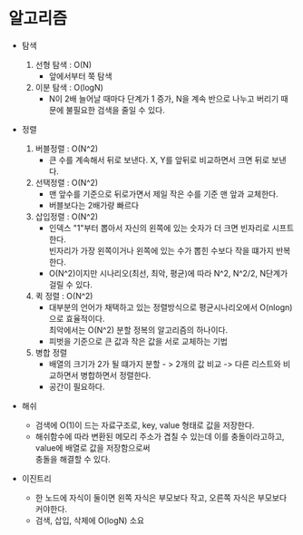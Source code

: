 # 알고리즘

- 탐색
    1. 선형 탐색 : O(N) 
        - 앞에서부터 쭉 탐색
    2. 이분 탐색 : O(logN)
        - N이 2배 늘어날 때마다 단계가 1 증가, N을 계속 반으로 나누고 버리기 때문에 불필요한 검색을 줄일 수 있다.
        
- 정렬
    1. 버블정렬 : O(N^2) 
        - 큰 수를 계속해서 뒤로 보낸다. X, Y를 앞뒤로 비교하면서 크면 뒤로 보낸다.
    2. 선택정렬 : O(N^2)
        - 맨 앞수를 기준으로 뒤로가면서 제일 작은 수를 기준 맨 앞과 교체한다. 
        - 버블보다는 2배가량 빠르다
    3. 삽입정렬 : O(N^2)
        - 인덱스 "1"부터 뽑아서 자신의 왼쪽에 있는 숫자가 더 크면 빈자리로 시프트한다.<br>
        빈자리가 가장 왼쪽이거나 왼쪽에 있는 수가 뽑힌 수보다 작을 떄가지 반복한다.
        - O(N^2)이지만 시나리오(최선, 최악, 평균)에 따라 N^2, N^2/2, N단계가 걸릴 수 있다.
    4. 퀵 정렬 : O(N^2)
        - 대부분의 언어가 채택하고 있는 정렬방식으로 평균시나리오에서 O(nlogn)으로 효율적이다.<br>
        최악에서는 O(N^2) 분할 정복의 알고리즘의 하나이다.
        - 피벗을 기준으로 큰 값과 작은 값을 서로 교체하는 기법
    5. 병합 정렬
        - 배열의 크기가 2가 될 떄가지 분할 - > 2개의 값 비교 -> 다른 리스트와 비교하면서 병합하면서 정렬한다.
        - 공간이 필요하다.
        
- 해쉬
    - 검색에 O(1)이 드는 자료구조로, key, value 형태로 값을 저장한다.
    - 해쉬함수에 따라 변환된 메모리 주소가 겹칠 수 있는데 이를 충돌이라고하고, value에 배열로 값을 저장함으로써<br>
    충돌을 해결할 수 있다.
    
- 이진트리
    - 한 노드에 자식이 둘이면 왼쪽 자식은 부모보다 작고, 오른쪽 자식은 부모보다 커야한다.
    - 검색, 삽입, 삭제에 O(logN) 소요